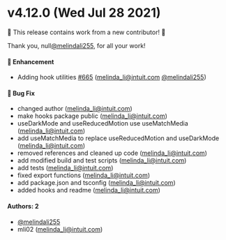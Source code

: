 # v4.12.0 (Wed Jul 28 2021)

:tada: This release contains work from a new contributor! :tada:

Thank you, null[@melindali255](https://github.com/melindali255), for all your work!

#### 🚀 Enhancement

- Adding hook utilities [#665](https://github.com/intuit/design-systems-cli/pull/665) (melinda_li@intuit.com [@melindali255](https://github.com/melindali255))

#### 🐛 Bug Fix

- changed author (melinda_li@intuit.com)
- make hooks package public (melinda_li@intuit.com)
- useDarkMode and useReducedMotion use useMatchMedia (melinda_li@intuit.com)
- add useMatchMedia to replace useReducedMotion and useDarkMode (melinda_li@intuit.com)
- removed references and cleaned up code (melinda_li@intuit.com)
- add modified build and test scripts (melinda_li@intuit.com)
- add tests (melinda_li@intuit.com)
- fixed export functions (melinda_li@intuit.com)
- add package.json and tsconfig (melinda_li@intuit.com)
- added hooks and readme (melinda_li@intuit.com)

#### Authors: 2

- [@melindali255](https://github.com/melindali255)
- mli02 (melinda_li@intuit.com)
